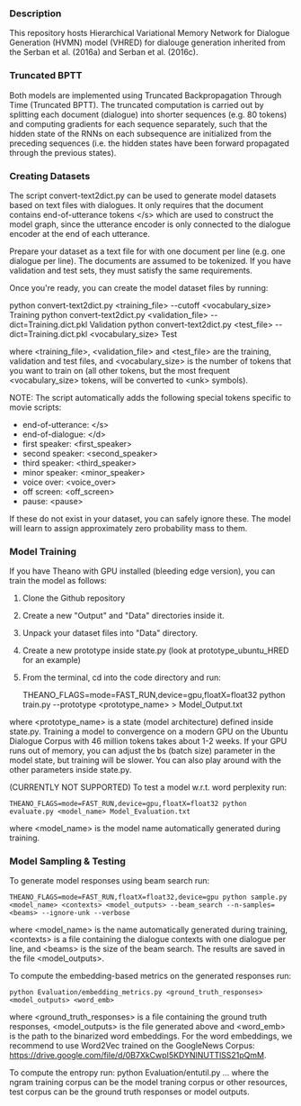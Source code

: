 ### Description
This repository hosts Hierarchical Variational Memory Network for Dialogue Generation (HVMN) model (VHRED) for dialouge generation inherited from the Serban et al. (2016a) and Serban et al. (2016c).



### Truncated BPTT
Both models are implemented using Truncated Backpropagation Through Time (Truncated BPTT).
The truncated computation is carried out by splitting each document (dialogue) into shorter sequences (e.g. 80 tokens) and computing gradients for each sequence separately, such that the hidden state of the RNNs on each subsequence are initialized from the preceding sequences (i.e. the hidden states have been forward propagated through the previous states).



### Creating Datasets
The script convert-text2dict.py can be used to generate model datasets based on text files with dialogues.
It only requires that the document contains end-of-utterance tokens &lt;/s&gt; which are used to construct the model graph, since the utterance encoder is only connected to the dialogue encoder at the end of each utterance.

Prepare your dataset as a text file for with one document per line (e.g. one dialogue per line). The documents are assumed to be tokenized. If you have validation and test sets, they must satisfy the same requirements.

Once you're ready, you can create the model dataset files by running:

python convert-text2dict.py &lt;training_file&gt; --cutoff &lt;vocabulary_size&gt; Training
python convert-text2dict.py &lt;validation_file&gt; --dict=Training.dict.pkl Validation
python convert-text2dict.py &lt;test_file&gt; --dict=Training.dict.pkl &lt;vocabulary_size&gt; Test

where &lt;training_file&gt;, &lt;validation_file&gt; and &lt;test_file&gt; are the training, validation and test files, and &lt;vocabulary_size&gt; is the number of tokens that you want to train on (all other tokens, but the most frequent &lt;vocabulary_size&gt; tokens, will be converted to &lt;unk&gt; symbols).

NOTE: The script automatically adds the following special tokens specific to movie scripts:
- end-of-utterance: &lt;/s&gt;
- end-of-dialogue: &lt;/d&gt;
- first speaker: &lt;first_speaker&gt;
- second speaker: &lt;second_speaker&gt;
- third speaker: &lt;third_speaker&gt;
- minor speaker: &lt;minor_speaker&gt;
- voice over: &lt;voice_over&gt;
- off screen: &lt;off_screen&gt;
- pause: &lt;pause&gt;

If these do not exist in your dataset, you can safely ignore these. The model will learn to assign approximately zero probability mass to them.



### Model Training
If you have Theano with GPU installed (bleeding edge version), you can train the model as follows:
1) Clone the Github repository
2) Create a new "Output" and "Data" directories inside it.
3) Unpack your dataset files into "Data" directory.
4) Create a new prototype inside state.py (look at prototype_ubuntu_HRED for an example)
5) From the terminal, cd into the code directory and run:

    THEANO_FLAGS=mode=FAST_RUN,device=gpu,floatX=float32 python train.py --prototype <prototype_name> > Model_Output.txt

where &lt;prototype_name&gt; is a state (model architecture) defined inside state.py.
Training a model to convergence on a modern GPU on the Ubuntu Dialogue Corpus with 46 million tokens takes about 1-2 weeks. If your GPU runs out of memory, you can adjust the bs (batch size) parameter in the model state, but training will be slower. You can also play around with the other parameters inside state.py.

(CURRENTLY NOT SUPPORTED) To test a model w.r.t. word perplexity run:

    THEANO_FLAGS=mode=FAST_RUN,device=gpu,floatX=float32 python evaluate.py <model_name> Model_Evaluation.txt

where &lt;model_name&gt; is the model name automatically generated during training.



### Model Sampling & Testing

To generate model responses using beam search run:

    THEANO_FLAGS=mode=FAST_RUN,floatX=float32,device=gpu python sample.py <model_name> <contexts> <model_outputs> --beam_search --n-samples=<beams> --ignore-unk --verbose

where &lt;model_name&gt; is the name automatically generated during training, &lt;contexts&gt; is a file containing the dialogue contexts with one dialogue per line, and &lt;beams&gt; is the size of the beam search. The results are saved in the file &lt;model_outputs&gt;.

To compute the embedding-based metrics on the generated responses run:

    python Evaluation/embedding_metrics.py <ground_truth_responses> <model_outputs> <word_emb> 

where &lt;ground_truth_responses&gt; is a file containing the ground truth responses, &lt;model_outputs&gt; is the file generated above and &lt;word_emb&gt; is the path to the binarized word embeddings. For the word embeddings, we recommend to use Word2Vec trained on the GoogleNews Corpus: https://drive.google.com/file/d/0B7XkCwpI5KDYNlNUTTlSS21pQmM.

To compute the entropy run:
    python Evaluation/entutil.py <ngram training corpus> <test corpus1> <test corpus2> ...
where the ngram training corpus can be the model traning corpus or other resources, test corpus can be the ground truth responses or model outputs.